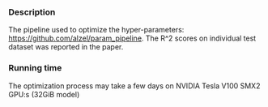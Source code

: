 ### Description
The pipeline used to optimize the hyper-parameters: https://github.com/alzel/param_pipeline. The R^2 scores on individual test dataset was reported in the paper.

### Running time
The optimization process may take a few days on NVIDIA Tesla V100 SMX2 GPU:s (32GiB model)
